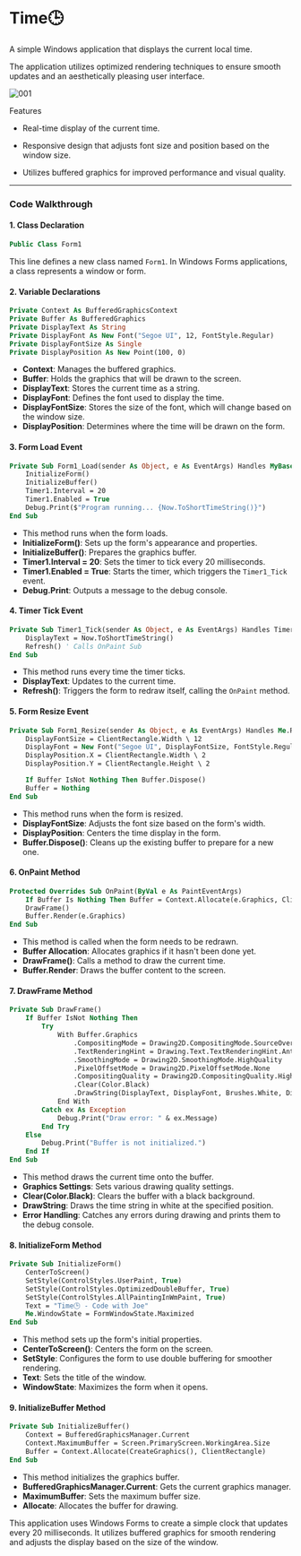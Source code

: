 # Time🕒

A simple Windows application that displays the current local time. 

The application utilizes optimized rendering techniques to ensure smooth updates and an aesthetically pleasing user interface.


![001](https://github.com/user-attachments/assets/92e3e427-61f7-4924-bf7e-c364bb192af0)


Features

- Real-time display of the current time.

- Responsive design that adjusts font size and position based on the window size.

- Utilizes buffered graphics for improved performance and visual quality.




---


### Code Walkthrough

#### 1. **Class Declaration**
```vb
Public Class Form1
```
This line defines a new class named `Form1`. In Windows Forms applications, a class represents a window or form.

#### 2. **Variable Declarations**
```vb
Private Context As BufferedGraphicsContext
Private Buffer As BufferedGraphics
Private DisplayText As String
Private DisplayFont As New Font("Segoe UI", 12, FontStyle.Regular)
Private DisplayFontSize As Single
Private DisplayPosition As New Point(100, 0)
```
- **Context**: Manages the buffered graphics.
- **Buffer**: Holds the graphics that will be drawn to the screen.
- **DisplayText**: Stores the current time as a string.
- **DisplayFont**: Defines the font used to display the time.
- **DisplayFontSize**: Stores the size of the font, which will change based on the window size.
- **DisplayPosition**: Determines where the time will be drawn on the form.

#### 3. **Form Load Event**
```vb
Private Sub Form1_Load(sender As Object, e As EventArgs) Handles MyBase.Load
    InitializeForm()
    InitializeBuffer()
    Timer1.Interval = 20
    Timer1.Enabled = True
    Debug.Print($"Program running... {Now.ToShortTimeString()}")
End Sub
```
- This method runs when the form loads.
- **InitializeForm()**: Sets up the form's appearance and properties.
- **InitializeBuffer()**: Prepares the graphics buffer.
- **Timer1.Interval = 20**: Sets the timer to tick every 20 milliseconds.
- **Timer1.Enabled = True**: Starts the timer, which triggers the `Timer1_Tick` event.
- **Debug.Print**: Outputs a message to the debug console.

#### 4. **Timer Tick Event**
```vb
Private Sub Timer1_Tick(sender As Object, e As EventArgs) Handles Timer1.Tick
    DisplayText = Now.ToShortTimeString()
    Refresh() ' Calls OnPaint Sub
End Sub
```
- This method runs every time the timer ticks.
- **DisplayText**: Updates to the current time.
- **Refresh()**: Triggers the form to redraw itself, calling the `OnPaint` method.

#### 5. **Form Resize Event**
```vb
Private Sub Form1_Resize(sender As Object, e As EventArgs) Handles Me.Resize
    DisplayFontSize = ClientRectangle.Width \ 12
    DisplayFont = New Font("Segoe UI", DisplayFontSize, FontStyle.Regular)
    DisplayPosition.X = ClientRectangle.Width \ 2
    DisplayPosition.Y = ClientRectangle.Height \ 2

    If Buffer IsNot Nothing Then Buffer.Dispose()
    Buffer = Nothing
End Sub
```
- This method runs when the form is resized.
- **DisplayFontSize**: Adjusts the font size based on the form's width.
- **DisplayPosition**: Centers the time display in the form.
- **Buffer.Dispose()**: Cleans up the existing buffer to prepare for a new one.

#### 6. **OnPaint Method**
```vb
Protected Overrides Sub OnPaint(ByVal e As PaintEventArgs)
    If Buffer Is Nothing Then Buffer = Context.Allocate(e.Graphics, ClientRectangle)
    DrawFrame()
    Buffer.Render(e.Graphics)
End Sub
```
- This method is called when the form needs to be redrawn.
- **Buffer Allocation**: Allocates graphics if it hasn't been done yet.
- **DrawFrame()**: Calls a method to draw the current time.
- **Buffer.Render**: Draws the buffer content to the screen.

#### 7. **DrawFrame Method**
```vb
Private Sub DrawFrame()
    If Buffer IsNot Nothing Then
        Try
            With Buffer.Graphics
                .CompositingMode = Drawing2D.CompositingMode.SourceOver
                .TextRenderingHint = Drawing.Text.TextRenderingHint.AntiAlias
                .SmoothingMode = Drawing2D.SmoothingMode.HighQuality
                .PixelOffsetMode = Drawing2D.PixelOffsetMode.None
                .CompositingQuality = Drawing2D.CompositingQuality.HighQuality
                .Clear(Color.Black)
                .DrawString(DisplayText, DisplayFont, Brushes.White, DisplayPosition, AlineCenterMiddle)
            End With
        Catch ex As Exception
            Debug.Print("Draw error: " & ex.Message)
        End Try
    Else
        Debug.Print("Buffer is not initialized.")
    End If
End Sub
```
- This method draws the current time onto the buffer.
- **Graphics Settings**: Sets various drawing quality settings.
- **Clear(Color.Black)**: Clears the buffer with a black background.
- **DrawString**: Draws the time string in white at the specified position.
- **Error Handling**: Catches any errors during drawing and prints them to the debug console.

#### 8. **InitializeForm Method**
```vb
Private Sub InitializeForm()
    CenterToScreen()
    SetStyle(ControlStyles.UserPaint, True)
    SetStyle(ControlStyles.OptimizedDoubleBuffer, True)
    SetStyle(ControlStyles.AllPaintingInWmPaint, True)
    Text = "Time🕒 - Code with Joe"
    Me.WindowState = FormWindowState.Maximized
End Sub
```
- This method sets up the form's initial properties.
- **CenterToScreen()**: Centers the form on the screen.
- **SetStyle**: Configures the form to use double buffering for smoother rendering.
- **Text**: Sets the title of the window.
- **WindowState**: Maximizes the form when it opens.

#### 9. **InitializeBuffer Method**
```vb
Private Sub InitializeBuffer()
    Context = BufferedGraphicsManager.Current
    Context.MaximumBuffer = Screen.PrimaryScreen.WorkingArea.Size
    Buffer = Context.Allocate(CreateGraphics(), ClientRectangle)
End Sub
```
- This method initializes the graphics buffer.
- **BufferedGraphicsManager.Current**: Gets the current graphics manager.
- **MaximumBuffer**: Sets the maximum buffer size.
- **Allocate**: Allocates the buffer for drawing.


This application uses Windows Forms to create a simple clock that updates every 20 milliseconds. It utilizes buffered graphics for smooth rendering and adjusts the display based on the size of the window.













